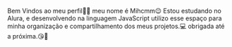 Bem Vindos ao meu perfil💜💜 meu nome é Mihcmm😉
Estou estudando no Alura, e desenvolvendo na linguagem JavaScript utilizo esse espaço para minha organização e compartilhamento 
dos meus projetos.💻
obrigada até a próxima.😘💚
